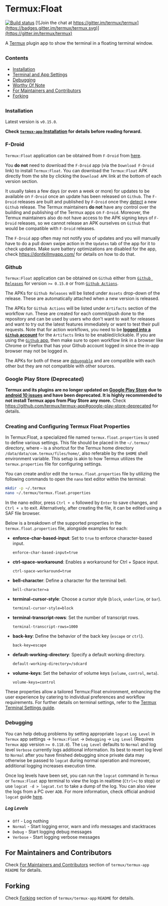# Termux:Float

[![Build status](https://github.com/termux/termux-float/workflows/Build/badge.svg)](https://github.com/termux/termux-float/actions)
[![Join the chat at https://gitter.im/termux/termux](https://badges.gitter.im/termux/termux.svg)](https://gitter.im/termux/termux)

A [Termux] plugin app to show the terminal in a floating terminal window.
##



### Contents
- [Installation](#Installation)
- [Terminal and App Settings](#Terminal-and-App-Settings)
- [Debugging](#Debugging)
- [Worthy Of Note](#Worthy-Of-Note)
- [For Maintainers and Contributors](#For-Maintainers-and-Contributors)
- [Forking](#Forking)
##



### Installation

Latest version is `v0.15.0`.

**Check [`termux-app` Installation](https://github.com/termux/termux-app#Installation) for details before reading forward.**

### F-Droid

`Termux:Float` application can be obtained from `F-Droid` from [here](https://f-droid.org/en/packages/com.termux.window).

You **do not** need to download the `F-Droid` app (via the `Download F-Droid` link) to install `Termux:Float`. You can download the `Termux:Float` APK directly from the site by clicking the `Download APK` link at the bottom of each version section.

It usually takes a few days (or even a week or more) for updates to be available on `F-Droid` once an update has been released on `Github`. The `F-Droid` releases are built and published by `F-Droid` once they [detect](https://gitlab.com/fdroid/fdroiddata/-/blob/master/metadata/com.termux.window.yml) a new `Github` release. The Termux maintainers **do not** have any control over the building and publishing of the Termux apps on `F-Droid`. Moreover, the Termux maintainers also do not have access to the APK signing keys of `F-Droid` releases, so we cannot release an APK ourselves on `Github` that would be compatible with `F-Droid` releases.

The `F-Droid` app often may not notify you of updates and you will manually have to do a pull down swipe action in the `Updates` tab of the app for it to check updates. Make sure battery optimizations are disabled for the app, check https://dontkillmyapp.com/ for details on how to do that.

### Github

`Termux:Float` application can be obtained on `Github` either from [`Github Releases`](https://github.com/termux/termux-float/releases) for version `>= 0.15.0` or from [`Github Actions`](https://github.com/termux/termux-float/actions/workflows/github_action_build.yml?query=branch%3Amaster+event%3Apush).

The APKs for `Github Releases` will be listed under `Assets` drop-down of the release. These are automatically attached when a new version is released.

The APKs for `Github Actions` will be listed under `Artifacts` section of the workflow run. These are created for each commit/push done to the repository and can be used by users who don't want to wait for releases and want to try out the latest features immediately or want to test their pull requests. Note that for action workflows, you need to be [**logged into a `Github` account**](https://github.com/login) for the `Artifacts` links to be enabled/clickable. If you are using the [`Github` app](https://github.com/mobile), then make sure to open workflow link in a browser like Chrome or Firefox that has your Github account logged in since the in-app browser may not be logged in.

The APKs for both of these are [`debuggable`](https://developer.android.com/studio/debug) and are compatible with each other but they are not compatible with other sources.

### Google Play Store **(Deprecated)**

**Termux and its plugins are no longer updated on [Google Play Store](https://play.google.com/store/apps/details?id=com.termux.window) due to [android 10 issues](https://github.com/termux/termux-packages/wiki/Termux-and-Android-10) and have been deprecated. It is highly recommended to not install Termux apps from Play Store any more.** Check https://github.com/termux/termux-app#google-play-store-deprecated for details.
##

### Creating and Configuring Termux Float Properties

In Termux:Float, a specialized file named `termux.float.properties` is used to define various settings. This file should be placed in the `~/.termux/` directory, where `~` is a shortcut for the Termux home directory `/data/data/com.termux/files/home/`, also referable by the `$HOME` shell environment variable. This setup is akin to how Termux utilizes the `termux.properties` file for configuring settings.

You can create and/or edit the `termux.float.properties` file by utilizing the following commands to open the `nano` text editor within the terminal:

```bash
mkdir -p ~/.termux
nano ~/.termux/termux.float.properties
```
In the nano editor, press `Ctrl + o` followed by `Enter` to save changes, and `Ctrl + x` to exit. Alternatively, after creating the file, it can be edited using a SAF file browser.

Below is a breakdown of the supported properties in the `termux.float.properties` file, alongside examples for each:

- **enforce-char-based-input**: Set to `true` to enforce character-based input.
  ```properties
  enforce-char-based-input=true
  ```

- **ctrl-space-workaround**: Enables a workaround for Ctrl + Space input.
  ```properties
  ctrl-space-workaround=true
  ```

- **bell-character**: Define a character for the terminal bell.
  ```properties
  bell-character=a
  ```

- **terminal-cursor-style**: Choose a cursor style (`block`, `underline`, or `bar`).
  ```properties
  terminal-cursor-style=block
  ```

- **terminal-transcript-rows**: Set the number of transcript rows.
  ```properties
  terminal-transcript-rows=1000
  ```

- **back-key**: Define the behavior of the back key (`escape` or `ctrl`).
  ```properties
  back-key=escape
  ```

- **default-working-directory**: Specify a default working directory.
  ```properties
  default-working-directory=/sdcard
  ```

- **volume-keys**: Set the behavior of volume keys (`volume`, `control`, `meta`).
  ```properties
  volume-keys=control
  ```

These properties allow a tailored Termux:Float environment, enhancing the user experience by catering to individual preferences and workflow requirements. For further details on terminal settings, refer to the [Termux Terminal Settings guide](https://wiki.termux.com/wiki/Terminal_Settings).

##

### Debugging

You can help debug problems by setting appropriate `logcat` `Log Level` in `Termux` app settings -> `Termux:Float` -> `Debugging` -> `Log Level` (Requires `Termux` app version `>= 0.118.0`). The `Log Level` defaults to `Normal` and log level `Verbose` currently logs additional information. Its best to revert log level to `Normal` after you have finished debugging since private data may otherwise be passed to `logcat` during normal operation and moreover, additional logging increases execution time.

Once log levels have been set, you can run the `logcat` command in `Termux` or `Termux:Float` app terminal to view the logs in realtime (`Ctrl+c` to stop) or use `logcat -d > logcat.txt` to take a dump of the log. You can also view the logs from a PC over `ADB`. For more information, check official android `logcat` guide [here](https://developer.android.com/studio/command-line/logcat).

##### Log Levels
- `Off` - Log nothing
- `Normal` - Start logging error, warn and info messages and stacktraces
- `Debug` - Start logging debug messages
- `Verbose` - Start logging verbose messages
##



## For Maintainers and Contributors

Check [For Maintainers and Contributors](https://github.com/termux/termux-app#For-Maintainers-and-Contributors) section of `termux/termux-app` `README` for details.
##



## Forking

Check [Forking](https://github.com/termux/termux-app#Forking) section of `termux/termux-app` `README` for details.
##



[Termux]: https://termux.dev
